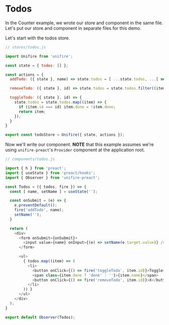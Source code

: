 # Todos

In the Counter example, we wrote our store and component in the same file. Let's put our store and component in separate files for this demo.

Let's start with the todos store.

```js
// stores/todos.js

import Unifire from 'unifire';

const state = { todos: [] };

const actions = {
  addTodo: ({ state }, name) => state.todos = [ ...state.todos, ...[ new Todo(name) ] ],

  removeTodo: ({ state }, id) => state.todos = state.todos.filter((item) => item.id !== id),

  toggleTodo: ({ state }, id) => {
    state.todos = state.todos.map((item) => {
      if (item.id === id) item.done = !item.done;
      return item;
    });
  }
}

export const todoStore = Unifire({ state, actions });
```

Now we'll write our component. __NOTE__ that this example assumes we're using `unifire-preact`'s `Provider` component at the application root.

```js
// components/todos.js

import { h } from 'preact';
import { useState } from 'preact/hooks';
import { Observer } from 'unifire-preact';

const Todos = ({ todos, fire }) => {
  const [ name, setName ] = useState('');

  const onSubmit = (e) => {
    e.preventDefault();
    fire('addTodo', name);
    setName('');
  }

  return (
    <div>
      <form onSubmit={onSubmit}>
        <input value={name} onInput={(e) => setName(e.target.value)} />
      </form>

      <ul>
        { todos.map((item) => (
          <li>
            <button onClick={() => fire('toggleTodo', item.id)}>Toggle</button>
            <span class={item.done ? 'done' : ''}>{item.name}</span>
            <button onClick={() => fire('removeTodo', item.id)}>X</button>
          </li>
        )) }
      </ul>
    </div>
  );
}

export default Observer(Todos);
```